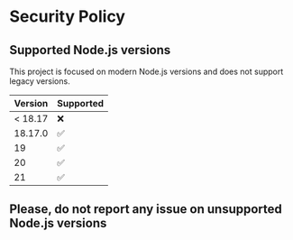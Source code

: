 # Security Policy

## Supported Node.js versions

This project is focused on modern Node.js versions and does not support legacy versions.

| Version | Supported          |
|---------|--------------------|
| < 18.17 | :x:                |
| 18.17.0 | :white_check_mark: |
| 19      | :white_check_mark: |
| 20      | :white_check_mark: |
| 21      | :white_check_mark: |

## Please, do not report any issue on unsupported Node.js versions
